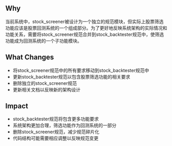 ## Why
当前系统中，stock_screener被设计为一个独立的规范模块，但实际上股票筛选功能应该是股票回测系统的一个组成部分。为了更好地反映系统架构的实际情况和功能关系，需要将stock_screener规范合并到stock_backtester规范中，使筛选功能成为回测系统的一个子功能模块。

## What Changes
- 将stock_screener规范中的所有要求移动到stock_backtester规范中
- 更新stock_backtester规范以包含股票筛选功能的相关要求
- 删除独立的stock_screener规范
- 更新相关文档以反映新的架构设计

## Impact
- stock_backtester规范将包含更多功能要求
- 系统架构更加合理，筛选功能作为回测系统的一部分
- 删除stock_screener规范，减少规范碎片化
- 代码结构可能需要相应调整以反映规范变更
